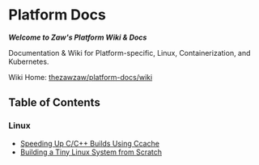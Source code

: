 # Platform Docs

_**Welcome to Zaw's Platform Wiki & Docs**_

Documentation &amp; Wiki for Platform-specific, Linux, Containerization, and Kubernetes.

Wiki Home: [thezawzaw/platform-docs/wiki](https://github.com/thezawzaw/platform-docs/wiki)

## Table of Contents

### Linux
 - [Speeding Up C/C++ Builds Using Ccache](https://github.com/thezawzaw/platform-docs/wiki/Speeding-Up-C-C---Builds-Using-Ccache-(Compiler-Cache))
 - [Building a Tiny Linux System from Scratch](https://github.com/thezawzaw/platform-docs/wiki/Building-a-Tiny-Linux-System-from-Scratch)
